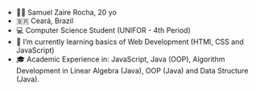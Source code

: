 - 👨‍💻 Samuel Zaire Rocha, 20 yo
- 🇧🇷 Ceará, Brazil
- 💻 Computer Science Student (UNIFOR - 4th Period)
- 🌱 I’m currently learning basics of Web Development (HTMl, CSS and JavaScript)
- 🎓 Academic Experience in: JavaScript, Java (OOP), Algorithm Development in Linear Algebra (Java), OOP (Java) and Data Structure (Java).

<!---
szaire/szaire is a ✨ special ✨ repository because its `README.md` (this file) appears on your GitHub profile.
You can click the Preview link to take a look at your changes.
--->
